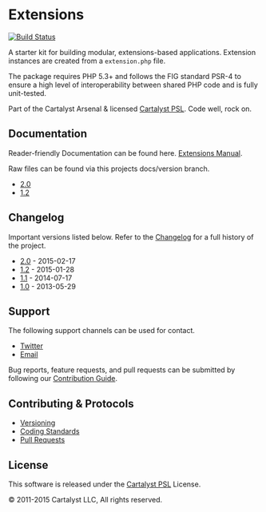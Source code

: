 # Extensions

[![Build Status](http://ci.cartalyst.com/build-status/svg/19)](http://ci.cartalyst.com/build-status/view/19)

A starter kit for building modular, extensions-based applications. Extension instances are created from a `extension.php` file.

The package requires PHP 5.3+ and follows the FIG standard PSR-4 to ensure a high level of interoperability between shared PHP code and is fully unit-tested.

Part of the Cartalyst Arsenal & licensed [Cartalyst PSL](LICENSE). Code well, rock on.

## Documentation

Reader-friendly Documentation can be found here. [Extensions Manual](https://cartalyst.com/manual/extensions).

Raw files can be found via this projects docs/version branch.

- [2.0](https://github.com/cartalyst/extensions/tree/docs/2.0)
- [1.2](https://github.com/cartalyst/extensions/tree/docs/1.2)

## Changelog

Important versions listed below. Refer to the [Changelog](CHANGELOG.md) for a full history of the project.

- [2.0](CHANGELOG.md) - 2015-02-17
- [1.2](CHANGELOG.md) - 2015-01-28
- [1.1](CHANGELOG.md) - 2014-07-17
- [1.0](CHANGELOG.md) - 2013-05-29

## Support

The following support channels can be used for contact.

- [Twitter](https://cartalyst.com/@twitter)
- [Email](mailto:help@cartalyst.com)

Bug reports, feature requests, and pull requests can be submitted by following our [Contribution Guide](CONTRIBUTING.md).

## Contributing & Protocols

- [Versioning](CONTRIBUTING.md#versioning)
- [Coding Standards](CONTRIBUTING.md#coding-standards)
- [Pull Requests](CONTRIBUTING.md#pull-requests)

## License

This software is released under the [Cartalyst PSL](LICENSE) License.

© 2011-2015 Cartalyst LLC, All rights reserved.
